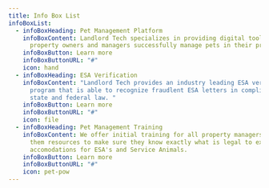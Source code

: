 ```yaml
---
title: Info Box List
infoBoxList:
  - infoBoxHeading: Pet Management Platform
    infoBoxContent: Landlord Tech specializes in providing digital tools to help
      property owners and managers successfully manage pets in their properties.
    infoBoxButton: Learn more
    infoBoxButtonURL: "#"
    icon: hand
  - infoBoxHeading: ESA Verification
    infoBoxContent: "Landlord Tech provides an industry leading ESA verification
      program that is able to recognize fraudlent ESA letters in compliance with
      state and federal law. "
    infoBoxButton: Learn more
    infoBoxButtonURL: "#"
    icon: file
  - infoBoxHeading: Pet Management Training
    infoBoxContent: We offer initial training for all property managers and give
      them resources to make sure they know exactly what is legal to expect in
      accomodations for ESA's and Service Animals.
    infoBoxButton: Learn more
    infoBoxButtonURL: "#"
    icon: pet-pow
---
```

